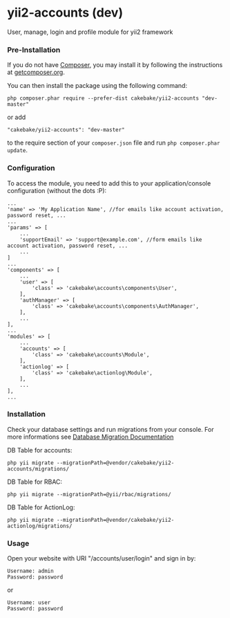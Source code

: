 yii2-accounts (dev)
============

User, manage, login and profile module for yii2 framework

### Pre-Installation

If you do not have [Composer](http://getcomposer.org/), you may install it by following the instructions
at [getcomposer.org](http://getcomposer.org/doc/00-intro.md#installation-nix).

You can then install the package using the following command:
~~~
php composer.phar require --prefer-dist cakebake/yii2-accounts "dev-master"
~~~

or add
~~~
"cakebake/yii2-accounts": "dev-master"
~~~
to the require section of your ```composer.json``` file and run ```php composer.phar update```.

### Configuration

To access the module, you need to add this to your application/console configuration (without the dots :P):

    ...
    'name' => 'My Application Name', //for emails like account activation, password reset, ...
    ...
    'params' => [
        ...
        'supportEmail' => 'support@example.com', //form emails like account activation, password reset, ...
        ...
    ]
    ...
    'components' => [
        ...
        'user' => [
            'class' => 'cakebake\accounts\components\User',
        ],
        'authManager' => [
            'class' => 'cakebake\accounts\components\AuthManager',
        ],
        ...
    ],
    ...
    'modules' => [
        ...
        'accounts' => [
            'class' => 'cakebake\accounts\Module',
        ],
        'actionlog' => [
            'class' => 'cakebake\actionlog\Module',
        ],
        ...
    ],
    ...

### Installation

Check your database settings and run migrations from your console.
For more informations see [Database Migration Documentation](http://www.yiiframework.com/doc-2.0/guide-console-migrate.html#applying-migrations)

DB Table for accounts:

```php yii migrate --migrationPath=@vendor/cakebake/yii2-accounts/migrations/```

DB Table for RBAC:

```php yii migrate --migrationPath=@yii/rbac/migrations/```

DB Table for ActionLog:

```php yii migrate --migrationPath=@vendor/cakebake/yii2-actionlog/migrations/```

### Usage

Open your website with URI "/accounts/user/login" and sign in by:
~~~
Username: admin
Password: password
~~~
or
~~~
Username: user
Password: password
~~~